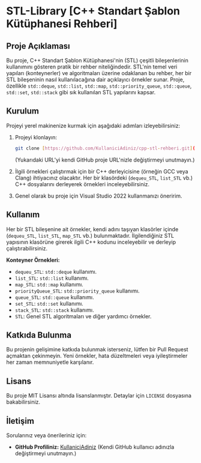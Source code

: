 # STL-Library [C++ Standart Şablon Kütüphanesi Rehberi]

## Proje Açıklaması

Bu proje, C++ Standart Şablon Kütüphanesi'nin (STL) çeşitli bileşenlerinin kullanımını gösteren pratik bir rehber niteliğindedir. STL'nin temel veri yapıları (konteynerler) ve algoritmaları üzerine odaklanan bu rehber, her bir STL bileşeninin nasıl kullanılacağına dair açıklayıcı örnekler sunar. Proje, özellikle `std::deque`, `std::list`, `std::map`, `std::priority_queue`, `std::queue`, `std::set`, `std::stack` gibi sık kullanılan STL yapılarını kapsar.

## Kurulum

Projeyi yerel makinenize kurmak için aşağıdaki adımları izleyebilirsiniz:

1.  Projeyi klonlayın:
    ```bash
    git clone [https://github.com/KullaniciAdiniz/cpp-stl-rehberi.git](https://github.com/KullaniciAdiniz/cpp-stl-rehberi.git)
    ```
    (Yukarıdaki URL'yi kendi GitHub proje URL'nizle değiştirmeyi unutmayın.)

2.  İlgili örnekleri çalıştırmak için bir C++ derleyicisine (örneğin GCC veya Clang) ihtiyacınız olacaktır. Her bir klasördeki (`dequeu_STL`, `list_STL` vb.) C++ dosyalarını derleyerek örnekleri inceleyebilirsiniz.
3.  Genel olarak bu proje için Visual Studio 2022 kullanmanızı  öneririm.

## Kullanım

Her bir STL bileşenine ait örnekler, kendi adını taşıyan klasörler içinde (`dequeu_STL`, `list_STL`, `map_STL` vb.) bulunmaktadır. İlgilendiğiniz STL yapısının klasörüne girerek ilgili C++ kodunu inceleyebilir ve derleyip çalıştırabilirsiniz.

**Konteyner Örnekleri:**

* `dequeu_STL`: `std::deque` kullanımı.
* `list_STL`: `std::list` kullanımı.
* `map_STL`: `std::map` kullanımı.
* `priorityQueue_STL`: `std::priority_queue` kullanımı.
* `queue_STL`: `std::queue` kullanımı.
* `set_STL`: `std::set` kullanımı.
* `stack_STL`: `std::stack` kullanımı.
* `STL`: Genel STL algoritmaları ve diğer yardımcı örnekler.

## Katkıda Bulunma

Bu projenin gelişimine katkıda bulunmak isterseniz, lütfen bir Pull Request açmaktan çekinmeyin. Yeni örnekler, hata düzeltmeleri veya iyileştirmeler her zaman memnuniyetle karşılanır.

## Lisans

Bu proje MIT Lisansı altında lisanslanmıştır. Detaylar için `LICENSE` dosyasına bakabilirsiniz.

## İletişim

Sorularınız veya önerileriniz için:

* **GitHub Profiliniz:** [KullaniciAdiniz](https://github.com/KullaniciAdiniz) (Kendi GitHub kullanıcı adınızla değiştirmeyi unutmayın.)
